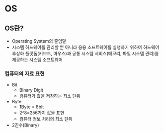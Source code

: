 # OS

## OS란?
 - Operating System의 줄임말
 - 시스템 하드웨어를 관리할 뿐 아니라 응용 소프트웨어를 실행하기 위하여 하드웨어 추상화 플랫폼(키보드, 마우스)과 공통 시스템 서비스(메모리, 파일 시스템 관리)를 제공하는 시스템 소프트웨어


### 컴퓨터의 자료 표현
- Bit
  - Binary Digit
  - 컴퓨터가 값을 저장하는 최소 단위
- Byte
  - 1Byte = 8bit
  - 2^8=256가지 값을 표현
  - 컴퓨터 정보 처리의 최소 단위
- 2진수(Binary)